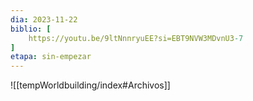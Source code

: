 ```yaml
---
dia: 2023-11-22
biblio: [
	https://youtu.be/9ltNnnryuEE?si=EBT9NVW3MDvnU3-7
]
etapa: sin-empezar
---
```





![[tempWorldbuilding/index#Archivos]]
